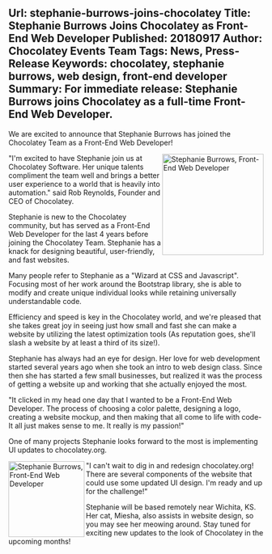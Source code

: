 Url: stephanie-burrows-joins-chocolatey
Title: Stephanie Burrows Joins Chocolatey as Front-End Web Developer
Published: 20180917
Author: Chocolatey Events Team
Tags: News, Press-Release
Keywords: chocolatey, stephanie burrows, web design, front-end developer
Summary: For immediate release: Stephanie Burrows joins Chocolatey as a full-time Front-End Web Developer.
---
We are excited to announce that Stephanie Burrows has joined the Chocolatey Team as a Front-End Web Developer!

<img src="/content/images/team/stephanie-1.jpg" alt="Stephanie Burrows, Front-End Web Developer" title="Stephanie Burrows, Front-End Web Developer" width="200" align="right">

"I'm excited to have Stephanie join us at Chocolatey Software. Her unique talents compliment the team well and brings a better user experience to a world that is heavily into automation." said Rob Reynolds, Founder and CEO of Chocolatey.

Stephanie is new to the Chocolatey community, but has served as a Front-End Web Developer for the last 4 years before joining the Chocolatey Team. Stephanie has a knack for designing beautiful, user-friendly, and fast websites.

Many people refer to Stephanie as a "Wizard at CSS and Javascript". Focusing most of her work around the Bootstrap library, she is able to modify and create unique individual looks while retaining universally understandable code.

Efficiency and speed is key in the Chocolatey world, and we're pleased that she takes great joy in seeing just how small and fast she can make a website by utilizing the latest optimization tools (As reputation goes, she'll slash a website by at least a third of its size!).

Stephanie has always had an eye for design. Her love for web development started several years ago when she took an intro to web design class. Since then she has started a few small businesses, but realized it was the process of getting a website up and working that she actually enjoyed the most.

"It clicked in my head one day that I wanted to be a Front-End Web Developer. The process of choosing a color palette, designing a logo, creating a website mockup, and then making that all come to life with code- It all just makes sense to me. It really is my passion!"

One of many projects Stephanie looks forward to the most is implementing UI updates to chocolatey.org. 

<img src="/content/images/team/stephanie-2.jpg" alt="Stephanie Burrows, Front-End Web Developer" title="Stephanie Burrows, Front-End Web Developer" width="150" align="left">

"I can't wait to dig in and redesign chocolatey.org! There are several components of the website that could use some updated UI design. I'm ready and up for the challenge!"

Stephanie will be based remotely near Wichita, KS. Her cat, Miesha, also assists in website design, so you may see her meowing around. Stay tuned for exciting new updates to the look of Chocolatey in the upcoming months!
